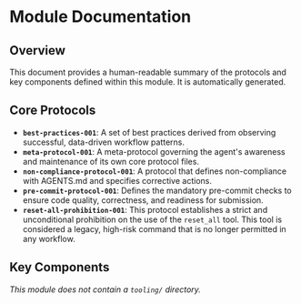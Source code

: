 # Module Documentation

## Overview

This document provides a human-readable summary of the protocols and key components defined within this module. It is automatically generated.

## Core Protocols

- **`best-practices-001`**: A set of best practices derived from observing successful, data-driven workflow patterns.
- **`meta-protocol-001`**: A meta-protocol governing the agent's awareness and maintenance of its own core protocol files.
- **`non-compliance-protocol-001`**: A protocol that defines non-compliance with AGENTS.md and specifies corrective actions.
- **`pre-commit-protocol-001`**: Defines the mandatory pre-commit checks to ensure code quality, correctness, and readiness for submission.
- **`reset-all-prohibition-001`**: This protocol establishes a strict and unconditional prohibition on the use of the `reset_all` tool. This tool is considered a legacy, high-risk command that is no longer permitted in any workflow.

## Key Components

_This module does not contain a `tooling/` directory._